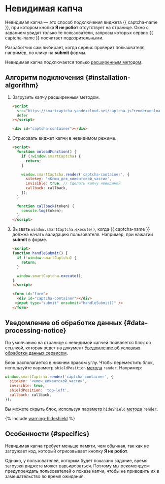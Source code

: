 # Невидимая капча

Невидимая капча — это способ подключения виджета {{ captcha-name }}, при котором кнопка **Я не робот** отсутствует на странице. Окно с заданием увидят только те пользователи, запросы которых сервис {{ captcha-name }} посчитает подозрительными.

Разработчик сам выбирает, когда сервис проверит пользователя, например, по клику на **submit** формы.

Невидимая капча подключается только [расширенным методом](./widget-methods.md#extended-method).

## Алгоритм подключения {#installation-algorithm}

1. Загрузить капчу расширенным методом.

    ```html
    <script
      src="https://smartcaptcha.yandexcloud.net/captcha.js?render=onload&onload=onloadFunction"
      defer
    ></script>

    <div id="captcha-container"></div>
    ```

1. Отрисовать виджет капчи в невидимом режиме.

    ```html
    <script>
      function onloadFunction() {
        if (!window.smartCaptcha) {
          return;
        }

        window.smartCaptcha.render('captcha-container', {
          sitekey: '<Ключ_для_клиентской_части>',
          invisible: true, // Сделать капчу невидимой
          callback: callback,
        });
      }

      function callback(token) {
        console.log(token);
      }
    </script>
    ```

1. Вызвать `window.smartCaptcha.execute()`, когда {{ captcha-name }} должна начать валидацию пользователя. Например, при нажатии **submit** в форме.

    ```html
    <script>
    function handleSubmit() {
      if (!window.smartCaptcha) {
        return;
      }

      window.smartCaptcha.execute();
    }
    </script>

    <form id="form">
      <div id="captcha-container"></div>
     <input type="submit" onsubmit="handleSubmit()" />
   </form>
   ```

## Уведомление об обработке данных {#data-processing-notice}

По умолчанию на странице с невидимой капчей появляется блок со ссылкой, которая ведет на документ [Уведомление об условиях обработки данных сервисом](https://yandex.ru/legal/smartcaptcha_notice/).

Блок располагается в нижнем правом углу. Чтобы переместить блок, используйте параметр `shieldPosition` [метода](./widget-methods.md#render) `render`. Например:

```js
window.smartCaptcha.render('captcha-container', {
  sitekey: '<ключ_клиентской_части>',
  invisible: true,
  shieldPosition: 'top-left',
  callback: callback,
});
```

Вы можете скрыть блок, используя параметр `hideShield` [метода](./widget-methods.md#render) `render`.

{% include [warning-hideshield](../../_includes/smartcaptcha/warning-hideshield.md) %}

## Особенности {#specifics}

Невидимая капча требует меньше памяти, чем обычная, так как не загружает код, который отрисовывает кнопку **Я не робот**.

Однако, у пользователей, которым будет показано задание, время загрузки виджета может варьироваться. Поэтому мы рекомендуем предупреждать пользователей о показе капчи, чтобы не приводить их в замешательство во время ожидания.

